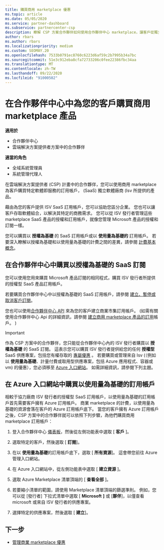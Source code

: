 ```yaml
---
title: 購買商用 marketplace 優惠
ms.topic: article
ms.date: 05/05/2020
ms.service: partner-dashboard
ms.subservice: partnercenter-csp
description: 瞭解 CSP 方案合作夥伴如何使用合作夥伴中心 marketplace，讓客戶從獨立軟體廠商 (Isv) 購買 SaaS 供應專案。
author: rbars
ms.author: rbars
ms.localizationpriority: medium
ms.custom: SEOMAY.20
ms.openlocfilehash: 7533b0791ec8760c6223d6af59c2b7995b34a7bc
ms.sourcegitcommit: 51e3c912eba8cfa72733206c0fee22386fbc34aa
ms.translationtype: MT
ms.contentlocale: zh-TW
ms.lasthandoff: 09/22/2020
ms.locfileid: "91000502"
---
```

# <a name="purchase-commercial-marketplace-products-for-your-customers-in-partner-center"></a>在合作夥伴中心中為您的客戶購買商用 marketplace 產品

**適用於**

- 合作夥伴中心
- 雲端解決方案提供者方案中的合作夥伴

**適當的角色**

- 全域系統管理員
- 系統管理代理人

在雲端解決方案提供者 (CSP) 計畫中的合作夥伴，您可以使用商用 marketplace 為客戶購買特定軟體即服務的訂用帳戶， (SaaS) 獨立軟體廠商 (Isv 所提供的產品。 

藉由為您的客戶提供 ISV SaaS 訂用帳戶，您可以協助您區分企業。 您也可以讓客戶存取軟體組合，以解決其特定的商務需求。 您可以從 ISV 發行者管理這些 marketplace SaaS 產品的授權和訂用帳戶，就像您管理 Microsoft 產品的授權和訂閱一樣。

您可以購買以 **授權為基礎** 的 SaaS 訂用帳戶或以 **使用量為基礎的** 訂用帳戶。 若要深入瞭解以授權為基礎和以使用量為基礎的計費之間的差異，請參閱 [計費基本概念](billing-basics.md)。

## <a name="purchase-license-based-saas-subscriptions-in-partner-center"></a>在合作夥伴中心中購買以授權為基礎的 SaaS 訂閱

您可以使用您用來購買 Microsoft 產品訂閱的相同程式，購買 ISV 發行者所提供的授權型 SaaS 產品訂用帳戶。

若要購買合作夥伴中心中以授權為基礎的 SaaS 訂用帳戶，請參閱 [建立、暫停或取消客戶訂閱](create-a-new-subscription.md#create-a-new-subscription)。

您也可以使用[合作夥伴中心 API](/partner-center/develop/) 來為您的客戶建立商業市集訂用帳戶。  (如需有關使用合作夥伴中心 Api 的詳細資訊，請參閱 [建立商用 marketplace 產品的訂用](/partner-center/develop/create-subscription-azure-marketplace-products)帳戶。 ) 

>[!IMPORTANT]
> 作為 CSP 方案中的合作夥伴，您只能從合作夥伴中心內的 ISV 發行者購買以 **授權為基礎** 的 SaaS 訂閱。 這表示您可以購買 ISV 發行者提供給您的任何 **授權型** SaaS 供應專案，包括您有權存取的 [專屬優惠](csp-commercial-marketplace-discover.md#learn-about-marketplace-exclusive-offers) 。 若要購買或管理來自 Isv (（例如以 **使用量為基礎**、計量付費或取用型供應專案，包括 Azure 應用程式、容器或 vm) 的優惠），您必須移至 [Azure 入口網站](https://portal.azure.com/)。 如需詳細資訊，請參閱下列主題。

## <a name="purchase-usage-based-subscriptions-in-the-azure-portal"></a>在 Azure 入口網站中購買以使用量為基礎的訂用帳戶

相較于協力廠商 ISV 發行者的授權型 SaaS 訂用帳戶，以使用量為基礎的訂用帳戶首先需要客戶擁有 Azure 訂用帳戶。 商業 marketplace 的計費，以使用量為基礎的資源會落在客戶的 Azure 訂用帳戶底下。 當您的客戶擁有 Azure 訂用帳戶之後，CSP 方案中的合作夥伴就可以依照下列步驟，為他們購買商用 marketplace 訂用帳戶：

1. 登入合作夥伴中心 [儀表板](https://partner.microsoft.com/dashboard)，然後從左側功能表中選取 [ **客戶** ]。

2. 選取特定的客戶，然後選取 [ **訂閱**]。  

3. 在以 **使用量為基礎**的訂用帳戶底下，選取 [ **所有資源**]。 這會帶您前往 Azure 管理入口網站。

4. 在 Azure 入口網站中，從左側功能表中選取 [ **建立資源** ]。

5. 選取 Azure Marketplace 清單頂端的 [ **查看全部** ]。

6. 若要縮小清單的範圍，請使用 Marketplace 清單頂端的篩選準則。 例如，您可以從 [發行者] 下拉式清單中選取 [ **Microsoft** **]** 或 [**夥伴**]，以僅查看 microsoft 或來自 ISV 發行者的供應專案。

7. 選擇特定的供應專案，然後選取 [ **建立**]。

## <a name="next-steps"></a>下一步

- [管理商業 marketplace 優惠](csp-commercial-marketplace-purchase.md)